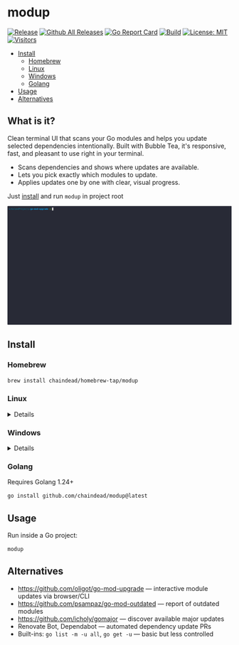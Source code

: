 # modup

[![Release](https://img.shields.io/github/v/release/chaindead/modup?include_prereleases&sort=semver)](https://github.com/chaindead/modup/releases)
[![Github All Releases](https://img.shields.io/github/downloads/chaindead/modup/total.svg)](#install)
[![Go Report Card](https://goreportcard.com/badge/github.com/chaindead/modup)](https://goreportcard.com/report/github.com/chaindead/modup)
[![Build](https://github.com/chaindead/modup/actions/workflows/release.yml/badge.svg)](https://github.com/chaindead/modup/actions/workflows/release.yml)
[![License: MIT](https://img.shields.io/badge/license-MIT-blue.svg)](./LICENSE)
[![Visitors](https://api.visitorbadge.io/api/visitors?path=https%3A%2F%2Fgithub.com%2Fchaindead%2Fmodup&label=visitors&labelColor=%23d9e3f0&countColor=%23697689&style=flat&labelStyle=none)](https://visitorbadge.io/status?path=https%3A%2F%2Fgithub.com%2Fchaindead%2Fmodup)

- [Install](#install)
  - [Homebrew](#homebrew)
  - [Linux](#linux)
  - [Windows](#windows)
  - [Golang](#golang)
- [Usage](#usage)
- [Alternatives](#alternatives)

## What is it?

Clean terminal UI that scans your Go modules and helps you update selected dependencies intentionally. Built with Bubble Tea, it's responsive, fast, and pleasant to use right in your terminal.

- Scans dependencies and shows where updates are available.
- Lets you pick exactly which modules to update.
- Applies updates one by one with clear, visual progress.

Just [install](#install) and run `modup` in project root

![golangci-lint repo demo](./examples/demo.gif)

## Install

### Homebrew

```bash
brew install chaindead/homebrew-tap/modup
```

### Linux

<details>

> **Note:** The commands below install to `/usr/local/bin`. To install elsewhere, replace `/usr/local/bin` with your preferred directory in your PATH.

First, download the archive for your architecture:

```bash
# For x86_64 (64-bit)
curl -L -o modup.tar.gz https://github.com/chaindead/modup/releases/latest/download/modup_Linux_x86_64.tar.gz

# For ARM64
curl -L -o modup.tar.gz https://github.com/chaindead/modup/releases/latest/download/modup_Linux_arm64.tar.gz
```

Then install the binary:

```bash
# Extract the binary
sudo tar xzf modup.tar.gz -C /usr/local/bin

# Make it executable
sudo chmod +x /usr/local/bin/modup

# Clean up
rm modup.tar.gz
```
</details>

### Windows

<details>

1. Download the latest release for your architecture

    - [Windows x64](https://github.com/chaindead/modup/releases/latest/download/modup_Windows_x86_64.zip)
    - [Windows ARM64](https://github.com/chaindead/modup/releases/latest/download/modup_Windows_arm64.zip)

2. Extract the `.zip` file
3. Add the extracted directory to your PATH or move `modup.exe` to a directory in your PATH
</details>

### Golang

Requires Golang 1.24+

```bash
go install github.com/chaindead/modup@latest
```

## Usage

Run inside a Go project:

```bash
modup
```

## Alternatives

- https://github.com/oligot/go-mod-upgrade — interactive module updates via browser/CLI
- https://github.com/psampaz/go-mod-outdated — report of outdated modules
- https://github.com/icholy/gomajor — discover available major updates
- Renovate Bot, Dependabot — automated dependency update PRs
- Built-ins: `go list -m -u all`, `go get -u` — basic but less controlled

